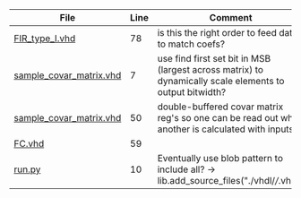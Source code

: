| File | Line | Comment |
| ---- | ---- | ------- |
| [FIR_type_I.vhd](./DSP/filters/FIR/hdl/FIR_type_I.vhd#L78) | 78 |  is this the right order to feed data to match coefs? |
| [sample_covar_matrix.vhd](./DSP/linear_algebra/sample_covar_matrix/hdl/sample_covar_matrix.vhd#L7) | 7 |  use find first set bit in MSB (largest across matrix) to dynamically scale elements to output bitwidth? |
| [sample_covar_matrix.vhd](./DSP/linear_algebra/sample_covar_matrix/hdl/sample_covar_matrix.vhd#L50) | 50 |  double-buffered covar matrix reg's so one can be read out while another is calculated with inputs? |
| [FC.vhd](./DSP/ML/layers/FC/hdl/FC.vhd#L59) | 59 |  |
| [run.py](./run.py#L10) | 10 |  Eventually use blob pattern to include all? -> lib.add_source_files("./vhdl/*/*.vhd") |
